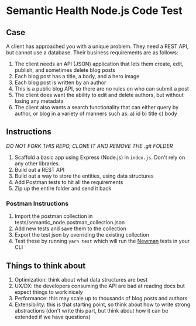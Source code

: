 # Semantic Health Node.js Code Test

## Case

A client has approached you with a unique problem. They need a REST API, but cannot use a database. Their business requirements are as follows:

1. The client needs an API (JSON) application that lets them create, edit, publish, and sometimes delete blog posts
2. Each blog post has a title, a body, and a hero image
3. Each blog post is written by an author
4. This is a public blog API, so there are no rules on who can submit a post
5. The client does want the ability to edit and delete authors, but without losing any metadata
6. The client also wants a search functionality that can either query by author, or blog in a variety of manners such as:
   a) id
   b) title
   c) body

## Instructions

_DO NOT FORK THIS REPO, CLONE IT AND REMOVE THE .git FOLDER_

1. Scaffold a basic app using Express (Node.js) in `index.js`. Don't rely on any other libraries.
2. Build out a REST API
3. Build out a way to store the entities, using data structures
4. Add Postman tests to hit all the requirements
5. Zip up the entire folder and send it back

### Postman Instructions

1. Import the postman collection in tests/semantic_node.postman_collection.json
2. Add new tests and save them to the collection
3. Export the test json by overriding the existing collection
4. Test these by running `yarn test` which will run the [Newman](https://github.com/postmanlabs/newman) tests in your CLI

## Things to think about

1. Optimization: think about what data structures are best
2. UX/DX: the developers consuming the API are bad at reading docs but expect things to work nicely
3. Performance: this may scale up to thousands of blog posts and authors
4. Extensibility: this is that starting point, so think about how to write strong abstractions (don't write this part, but think about how it can be extended if we have questions)
